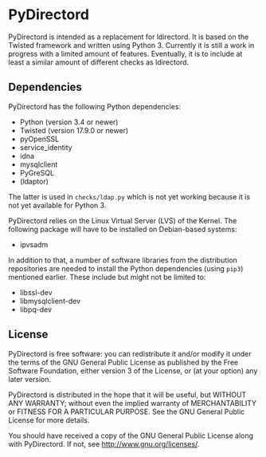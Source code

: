 # PyDirectord
PyDirectord is intended as a replacement for ldirectord. It is based on the Twisted framework and written using Python 3. Currently it is still a work in progress with a limited amount of features. Eventually, it is to include at least a similar amount of different checks as ldirectord.

## Dependencies
PyDirectord has the following Python dependencies:
* Python (version 3.4 or newer)
* Twisted (version 17.9.0 or newer)
* pyOpenSSL
* service\_identity
* idna
* mysqlclient
* PyGreSQL
* (ldaptor)

The latter is used in `checks/ldap.py` which is not yet working because it is not yet available for Python 3.

PyDirectord relies on the Linux Virtual Server (LVS) of the Kernel. The following package will have to be installed on Debian-based systems:
* ipvsadm

In addition to that, a number of software libraries from the distribution repositories are needed to install the Python dependencies (using `pip3`) mentioned earlier. These include but might not be limited to:
* libssl-dev
* libmysqlclient-dev
* libpq-dev

## License
PyDirectord is free software: you can redistribute it and/or modify it under the terms of the GNU General Public License as published by the Free Software Foundation, either version 3 of the License, or (at your option) any later version.

PyDirectord is distributed in the hope that it will be useful, but WITHOUT ANY WARRANTY; without even the implied warranty of MERCHANTABILITY or FITNESS FOR A PARTICULAR PURPOSE.  See the GNU General Public License for more details.

You should have received a copy of the GNU General Public License along with PyDirectord.  If not, see <http://www.gnu.org/licenses/>.
